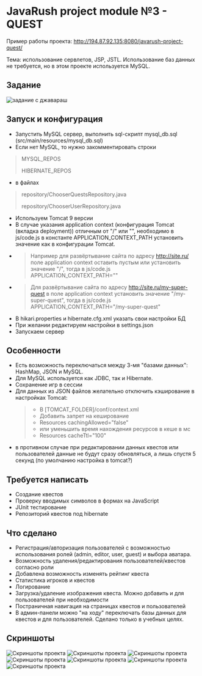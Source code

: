# JavaRush project module №3 - QUEST

Пример работы проекта: http://194.87.92.135:8080/javarush-project-quest/

Тема: использование сервлетов, JSP, JSTL. Использование баз данных не требуется, но в этом проекте используется MySQL.

## Задание

![задание с джавараш](https://i.imgur.com/jXTXGTy.png)

## Запуск и конфигурация
- Запустить MySQL сервер, выполнить sql-скрипт mysql_db.sql (src/main/resources/mysql_db.sql)
- Если нет MySQL, то нужно закомментировать строки
> MYSQL_REPOS
> 
> HIBERNATE_REPOS
- в файлах
> repository/ChooserQuestsRepository.java
> 
> repository/ChooserUserRepository.java
- Используем Tomcat 9 версии
- В случае указания application context (конфигурация Tomcat (вкладка deployment)) отличным от "/" или "", необходимо в js/code.js в константе APPLICATION_CONTEXT_PATH 
установить значение как в конфигурации Tomcat.
- > Например для развёртывание сайта по адресу http://site.ru/ поле application context оставить пустым или 
установить значение "/", тогда  в js/code.js APPLICATION_CONTEXT_PATH=""
- > Для развёртывание сайта по адресу http://site.ru/my-super-quest в поле application context установить значение 
"/my-super-quest", тогда в js/code.js APPLICATION_CONTEXT_PATH="/my-super-quest"
- В hikari.properties и hibernate.cfg.xml указать свои настройки БД
- При желании редактируем настройки в settings.json
- Запускаем сервер

## Особенности
- Есть возможность переключаться между 3-мя "базами данных": HashMap, JSON и MySQL.
- Для MySQL используется как JDBC, так и Hibernate.
- Сохранение игр в сессии
- Для данных из JSON файлов желательно отключить кэширование в настройках Tomcat:
  > - В [TOMCAT_FOLDER]/conf/context.xml
  > - Добавить запрет на кеширование
  > - Resources cachingAllowed="false"
  > - или уменьшить время нахождения ресурсов в кеше в мс
  > - Resources cacheTtl="100"
- в противном случае при редактировании данных квестов или пользователей данные не будут сразу обновляться, а лишь 
спустя 5 секунд (по умолчанию настройка в tomcat?)

## Требуется написать
- Создание квестов
- Проверку вводимых символов в формах на JavaScript
- JUnit тестирование
- Репозиторий квестов под hibernate

## Что сделано
- Регистрация/авторизация пользователей с возможностью использования ролей (admin, editor, user, guest) и выбора аватара.
- Возможность удаления/редактирования пользователей/квестов согласно роли
- Добавлена возможность изменять рейтинг квеста
- Статистика игроков и квестов
- Логирование
- Загрузка/удаление изображения квеста. Можно добавить и для пользователей при необходимости
- Постраничная навигация на страницах квестов и пользователей
- В админ-панели можно "на ходу" переключать базы данных для квестов и для пользователей. Сделано только в учебных целях.

## Скриншоты
![Скриншоты проекта](https://i.imgur.com/LwUUJQF.png)
![Скриншоты проекта](https://i.imgur.com/totKYeZ.png)
![Скриншоты проекта](https://i.imgur.com/kKJMpmx.png)
![Скриншоты проекта](https://i.imgur.com/Np1xMWU.png)
![Скриншоты проекта](https://i.imgur.com/RBBlCrm.png)
![Скриншоты проекта](https://i.imgur.com/1AKv4XC.png)
![Скриншоты проекта](https://i.imgur.com/2P7gDru.png)